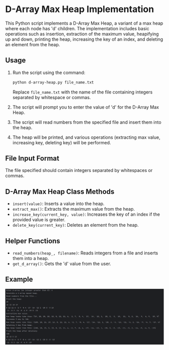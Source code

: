 # D-Array Max Heap Implementation

This Python script implements a D-Array Max Heap, a variant of a max heap where each node has 'd' children. The implementation includes basic operations such as insertion, extraction of the maximum value, heapifying up and down, printing the heap, increasing the key of an index, and deleting an element from the heap.

## Usage

1. Run the script using the command:

    ```bash
    python d-array-heap.py file_name.txt
    ```

    Replace `file_name.txt` with the name of the file containing integers separated by whitespace or commas.

2. The script will prompt you to enter the value of 'd' for the D-Array Max Heap.

3. The script will read numbers from the specified file and insert them into the heap.

4. The heap will be printed, and various operations (extracting max value, increasing key, deleting key) will be performed.

## File Input Format

The file specified should contain integers separated by whitespaces or commas.

## D-Array Max Heap Class Methods

- `insert(value)`: Inserts a value into the heap.
- `extract_max()`: Extracts the maximum value from the heap.
- `increase_key(current_key, value)`: Increases the key of an index if the provided value is greater.
- `delete_key(current_key)`: Deletes an element from the heap.

## Helper Functions

- `read_numbers(heap_, filename)`: Reads integers from a file and inserts them into a heap.
- `get_d_array()`: Gets the 'd' value from the user.

## Example

![Local Image](example.png)
